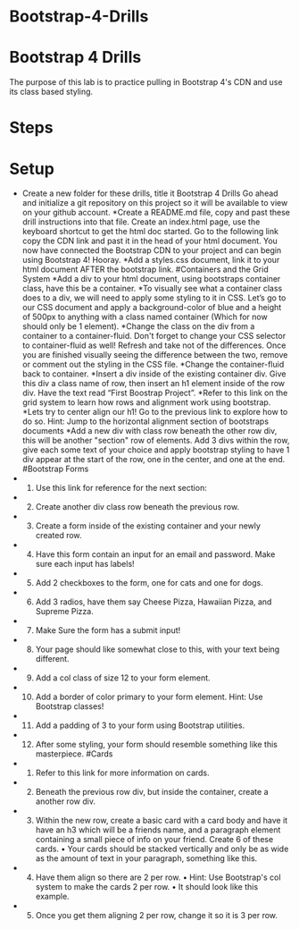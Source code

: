 # Bootstrap-4-Drills
# Bootstrap 4 Drills
The purpose of this lab is to practice pulling in Bootstrap 4's CDN and use its class based styling.

# Steps
# Setup
* Create a new folder for these drills, title it Bootstrap 4 Drills
Go ahead and initialize a git repository on this project so it will be available to view on your github account.
*Create a README.md file, copy and past these drill instructions into that file.
Create an index.html page, use the keyboard shortcut to get the html doc started.
Go to the following link copy the CDN link and past it in the head of your html document.
You now have connected the Bootstrap CDN to your project and can begin using Bootstrap 4! Hooray.
*Add a styles.css document, link it to your html document AFTER the bootstrap link.
#Containers and the Grid System
*Add a div to your html document, using bootstraps container class, have this be a container.
*To visually see what a container class does to a div, we will need to apply some styling to it in CSS. Let’s go to our CSS document and apply a background-color of blue and a height of 500px to anything with a class named container (Which for now should only be 1 element).
*Change the class on the div from a container to a container-fluid. Don't forget to change your CSS selector to container-fluid as well! Refresh and take not of the differences. Once you are finished visually seeing the difference between the two, remove or comment out the styling in the CSS file.
*Change the container-fluid back to container.
*Insert a div inside of the existing container div. Give this div a class name of row, then insert an h1 element inside of the row div. Have the text read “First Boostrap Project”.
*Refer to this link on the grid system to learn how rows and alignment work using bootstrap.
*Lets try to center align our h1! Go to the previous link to explore how to do so.
Hint: Jump to the horizontal alignment section of bootstraps documents
*Add a new div with class row beneath the other row div, this will be another "section" row of elements. Add 3 divs within the row, give each some text of your choice and apply bootstrap styling to have 1 div appear at the start of the row, one in the center, and one at the end.
#Bootstrap Forms
* 1. Use this link for reference for the next section:
* 2. Create another div class row beneath the previous row.
* 3. Create a form inside of the existing container and your newly created row.
* 4. Have this form contain an input for an email and password. Make sure each input has labels!
* 5. Add 2 checkboxes to the form, one for cats and one for dogs.
* 6. Add 3 radios, have them say Cheese Pizza, Hawaiian Pizza, and Supreme Pizza.
* 7. Make Sure the form has a submit input!
* 8. Your page should like somewhat close to this, with your text being different.
* 9. Add a col class of size 12 to your form element.
* 10. Add a border of color primary to your form element.
Hint: Use Bootstrap classes!
* 11. Add a padding of 3 to your form using Bootstrap utilities.
* 12. After some styling, your form should resemble something like this masterpiece.
#Cards
* 1. Refer to this link for more information on cards.
* 2. Beneath the previous row div, but inside the container, create a another row div.
* 3. Within the new row, create a basic card with a card body and have it have an h3 which will be a friends name, and a paragraph element containing a small piece of info on your friend. Create 6 of these cards.
• Your cards should be stacked vertically and only be as wide as the amount of text in your paragraph, something like this.
* 4. Have them align so there are 2 per row.
• Hint: Use Bootstrap's col system to make the cards 2 per row.
• It should look like this example.
* 5. Once you get them aligning 2 per row, change it so it is 3 per row.